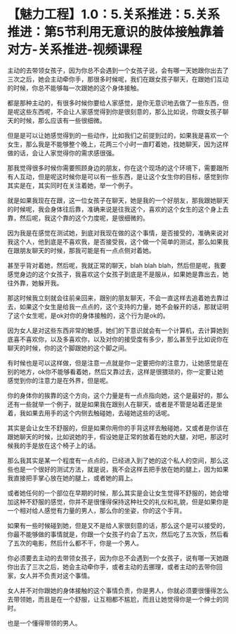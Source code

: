 # 【魅力工程】1.0：5.关系推进：5.关系推进：第5节利用无意识的肢体接触靠着对方-关系推进-视频课程

主动的去带领女孩子，因为你总不会遇到一个女孩子说，会有哪一天她跟你出去了三次之后，她会主动牵你手，那很多时候呢，我们在跟女孩子聊天，在跟她们互动的时候，你总不能够每一次跟她的这个身体接触。

都是那种主动的，有很多时候你要给人家感觉，是你无意识地去做了一些东西，但是呢这些东西呢，不会让人家感觉得到你是很刻意的，那么比如说，你跟女孩子聊天的时候，那么应该有一些很细微。

但是是可以让她感觉得到的一些动作，比如我们之前提到过的，如果我是喜欢一个女生，那么我是不能够整个晚上，花两三个小时一直盯着她，找她聊天，因为这样做的话，会让人家觉得你的需求感很强。

那我觉得很多时候你需要照顾身边的朋友，你在这个现场的这个环境下，需要跟所有人互动，但是呢这时候你是可以有一些东西，是让这个女生你的目标，感觉到你其实是在，其实同时在关注着她，举一个例子。

就是如果我现在在跟，这一位女孩子在聊天，她是我的一个好朋友，那我跟她聊天的时候呢，我会身体往后靠，准确来说是往我这个，喜欢的这个女生的这个身上去靠，然后呢，我这个靠的这个力度呢，是很细微的。

因为我是在感觉在测试她，到底对我现在做的这个事情，是否接受的，准确来说对我这个人，他到底是不喜欢我，是否接受我，这个做一个简单的测试，那么如果我在跟朋友聊天的时候，那我可能是有一点点侧对着她。

甚至乎背对着她，然后呢，我就正常的聊天，blah blah blah，然后但是呢，我要感觉身边的这个女孩子，我喜欢这个女孩子到底是不是服从，如果她是靠出去，她往外靠，她躲开我。

那这时候我立刻就会往前亲回来，跟别的朋友聊天，不会一直这样去追着她去靠过去，如果这个女生是给我一点点的，这个支持的力量，她不会躲开的话，那就证明了这个女生呢，是ok对你的身体接触的，这个行为是ok的。

因为女人是对这些东西非常的敏感，她们的下意识就会有一个计算机，去计算她到底喜不喜欢你，以及多喜欢你，以及对你的接受度有多少，那么甚至乎比如说你在聊天的时候，你的这个脚跟她的这个脚之间。

有时候也是可以这样做，但是注意一点就是你一定要把你的注意力，让她感觉是在别的地方，ok你不能够看着她，然后又靠过去，这样是很猥琐的，你一定要让她感觉到你的注意力是在外界，但是呢。

你的身体你的挨靠的这个方向，这个力量是有一点点指向她，这个是最好的，那么还有一些就举一个例子，就是如果我在跟别人在聊天，或者是不管是站着还是坐着，我如果去用手的这个内侧去触碰她，去碰她这些的话呢。

其实是会让女生不舒服的，但是如果你用你的手背这样去触碰她，又或者是你该在跟她聊天的时候，比如说她的手，假设她是正常的放着在她的大腿，对吧，那这时候我的手是放在这个椅子上的话。

那么我其实是某一个程度有一点点的，已经进入到了她的这个私人的空间，那么这些也是一个很好的测试方法，就是说，我不会这样去把手放在她的腿上，因为如果我直接把手掌心放在她的腿上，或者她的肩上。

或者她任何的一个部位在早期的时候，那么其实是会让女生觉得不舒服的，她会增加这种不舒服的感觉，你并不是很懂得保持这种社交的礼仪和礼貌，但是如果你是一个相对给人感觉有力量的男人，那么你的坐姿，你的这个手背。

如果有一些时候碰到她，但是又不是给人家很刻意的话，那么这个是可以接受的，你最不能够做的事情就是，你跟一个女孩子约会了五次，然后吃了五次饭，然后看了五次的电影，然后什么都不干，你是一个男人。

你必须要去主动的去带领女孩子，因为你总不会遇到一个女孩子，说有哪一天她跟你出去了三次之后，她会主动牵你手，或者主动的去挪理，或者主动的去带你回家，女人并不负责对这个事情。

女人并不对你跟她的身体接触的这个事情负责，你是男人，你就必须要很懂得怎么去带领她，而且是在一个舒服，让互相都不尴尬，而且让她觉得你是一个绅士的同时。

也是一个懂得带领的男人。